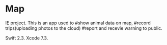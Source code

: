 # Map

IE project. 
This is an app used to 
#show animal data on map,
#record trips(uploading photos to the cloud) 
#report and recevie warning to public.

Swift 2.3.
Xcode 7.3.
